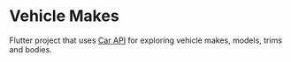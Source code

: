 # Vehicle Makes

Flutter project that uses [Car API](https://carapi.app/api) for exploring vehicle makes, models, trims and bodies.
